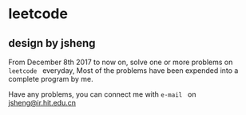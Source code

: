 # leetcode
## design by jsheng

From December 8th 2017 to now on, solve one or more problems on  `leetcode ` everyday,
Most of the problems have been expended into a complete program by me.

Have any problems, you can connect me with  `e-mail ` on jsheng@ir.hit.edu.cn
